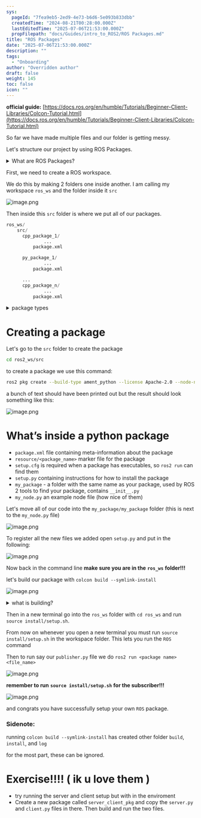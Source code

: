 ```yaml
---
sys:
  pageId: "7fea9eb5-2ed9-4e73-b6d6-5e093b833dbb"
  createdTime: "2024-08-21T00:28:00.000Z"
  lastEditedTime: "2025-07-06T21:53:00.000Z"
  propFilepath: "docs/Guides/intro_to_ROS2/ROS Packages.md"
title: "ROS Packages"
date: "2025-07-06T21:53:00.000Z"
description: ""
tags:
  - "Onboarding"
author: "Overridden author"
draft: false
weight: 145
toc: false
icon: ""
---
```


**official guide:** [https://docs.ros.org/en/humble/Tutorials/Beginner-Client-Libraries/Colcon-Tutorial.html](https://docs.ros.org/en/humble/Tutorials/Beginner-Client-Libraries/Colcon-Tutorial.html)

So far we have made multiple files and our folder is getting messy.

Let's structure our project by using ROS Packages.

<details>
      <summary>What are ROS Packages?</summary>
      ROS Packages are, as the name implies, packages of code that are highly sharable between ROS developers.
  </details>

First, we need to create a ROS workspace.

We do this by making 2 folders one inside another. I am calling my workspace `ros_ws` and the folder inside it `src`

![image.png](https://prod-files-secure.s3.us-west-2.amazonaws.com/d518164a-d88e-44d1-a4ee-3adb3bd8bce0/70706947-fd18-4537-a67b-e12946812d31/image.png?X-Amz-Algorithm=AWS4-HMAC-SHA256&X-Amz-Content-Sha256=UNSIGNED-PAYLOAD&X-Amz-Credential=ASIAZI2LB4667WO5P42X%2F20250804%2Fus-west-2%2Fs3%2Faws4_request&X-Amz-Date=20250804T161345Z&X-Amz-Expires=3600&X-Amz-Security-Token=IQoJb3JpZ2luX2VjEA8aCXVzLXdlc3QtMiJHMEUCIQCR5YPI3Z1v5FXrUzDopfsA%2Bdk7Y0KMdPjdr99GSbtGXgIgJzIxm0N8zV1X8Y%2BbUz1rHssQu3EbxlRapVJ40JIIb4kq%2FwMISBAAGgw2Mzc0MjMxODM4MDUiDDfTNH3Pykgzw67eqyrcAy020GNMFO5Hxx88NwL%2B4G4VweG24X6xxcMoRss1ZkV8yiTRJK3SGDuj5E2tx2GsTv4cYKvsxruFSbXPtQGCt1x%2FMdWNNU8CVcW1Erv5MxQDA63x487uyHIszVTBr2FINtNWyNbE%2BE8n6R5YKTOyTs%2FwPs6XtpimhOvt2pxP%2F4wDbO1mJ1ndVzGScy4%2FrI39DM%2FFo%2FgqhheEC1Kwubt%2BejpwmMec2%2FPnIRRzdY8PKdzWoS8m3pM7HVJEF8tHWpjsFIbY%2FgNEUIh7kMmoMMu7sYe8ep1GnajWe9FdgliQo8vpTURQofBj%2BYoI%2FckXk%2B8NadhHbf2audZJsdoTVzCkV%2FYHfSVGSaYexKSmTCVb7wujcYCI1xkVyo0bxXNHHwVsftotQ8Ma%2BQMe9KoMPw7AXqBwn3Td4MufuP9qAV97LkRckCpobnOzZivSFuuZKA4d76OU7lFXcFqg1sqJmSSgEvlTmouNqGFLFyzfLYkAmWztOylIV8th%2BpS4J3T%2Fzs2VLv2naozdKQPr7nK31%2Fxk1Bwzd70eyjv8K6fVv8beJzUg5yThmbMYiivQj8qo0gqiWCMZ9tQyQ%2F33Wuk84Tn2odFqbDrFJOT26HcN1HQdHznStA4BBRVPbcbDHBLiMI%2BSw8QGOqUBxR6iSkJX21tO2xUPxew962hF36yVaQCKStIV1jZ4kTeFddtiCfLafkUdxcTs%2B5%2FscijmQn%2FdrTDQ7rpArsGpYX4n8OsqLiUET0g4I3VBtB0vUK05vyOeXZIU%2B9ztUvItWQ4Bkkrlhwx69e%2BufgEcp7oxbviGDOyDhNR7wFJn3VG0dczFbgb4pWVOq14qc8hn2AcURkFSTO%2BeEKwgtpMAl0%2BOVG2r&X-Amz-Signature=4a8632ba6ddd58ec1dcd63b84f476efade93f4870fce01917425ba11a4e6e2b1&X-Amz-SignedHeaders=host&x-amz-checksum-mode=ENABLED&x-id=GetObject)

Then inside this `src` folder is where we put all of our packages.

```python
ros_ws/
    src/
      cpp_package_1/
		      ...
          package.xml

      py_package_1/
		      ...
          package.xml

      ...
      cpp_package_n/
		      ...
          package.xml

```

<details>

<summary>package types</summary>

packages can be either `C++` or python.

the intern file structure is different for each but for this guide we will stick to creating python packages

</details>

# Creating a package

Let's go to the `src` folder to create the package

```bash
cd ros2_ws/src
```

to create a package we use this command:

```bash
ros2 pkg create --build-type ament_python --license Apache-2.0 --node-name my_node my_package
```

a bunch of text should have been printed out but the result should look something like this:

![image.png](https://prod-files-secure.s3.us-west-2.amazonaws.com/d518164a-d88e-44d1-a4ee-3adb3bd8bce0/e6cf1e3f-8512-4a3e-b131-079f800bf3e8/image.png?X-Amz-Algorithm=AWS4-HMAC-SHA256&X-Amz-Content-Sha256=UNSIGNED-PAYLOAD&X-Amz-Credential=ASIAZI2LB4667WO5P42X%2F20250804%2Fus-west-2%2Fs3%2Faws4_request&X-Amz-Date=20250804T161345Z&X-Amz-Expires=3600&X-Amz-Security-Token=IQoJb3JpZ2luX2VjEA8aCXVzLXdlc3QtMiJHMEUCIQCR5YPI3Z1v5FXrUzDopfsA%2Bdk7Y0KMdPjdr99GSbtGXgIgJzIxm0N8zV1X8Y%2BbUz1rHssQu3EbxlRapVJ40JIIb4kq%2FwMISBAAGgw2Mzc0MjMxODM4MDUiDDfTNH3Pykgzw67eqyrcAy020GNMFO5Hxx88NwL%2B4G4VweG24X6xxcMoRss1ZkV8yiTRJK3SGDuj5E2tx2GsTv4cYKvsxruFSbXPtQGCt1x%2FMdWNNU8CVcW1Erv5MxQDA63x487uyHIszVTBr2FINtNWyNbE%2BE8n6R5YKTOyTs%2FwPs6XtpimhOvt2pxP%2F4wDbO1mJ1ndVzGScy4%2FrI39DM%2FFo%2FgqhheEC1Kwubt%2BejpwmMec2%2FPnIRRzdY8PKdzWoS8m3pM7HVJEF8tHWpjsFIbY%2FgNEUIh7kMmoMMu7sYe8ep1GnajWe9FdgliQo8vpTURQofBj%2BYoI%2FckXk%2B8NadhHbf2audZJsdoTVzCkV%2FYHfSVGSaYexKSmTCVb7wujcYCI1xkVyo0bxXNHHwVsftotQ8Ma%2BQMe9KoMPw7AXqBwn3Td4MufuP9qAV97LkRckCpobnOzZivSFuuZKA4d76OU7lFXcFqg1sqJmSSgEvlTmouNqGFLFyzfLYkAmWztOylIV8th%2BpS4J3T%2Fzs2VLv2naozdKQPr7nK31%2Fxk1Bwzd70eyjv8K6fVv8beJzUg5yThmbMYiivQj8qo0gqiWCMZ9tQyQ%2F33Wuk84Tn2odFqbDrFJOT26HcN1HQdHznStA4BBRVPbcbDHBLiMI%2BSw8QGOqUBxR6iSkJX21tO2xUPxew962hF36yVaQCKStIV1jZ4kTeFddtiCfLafkUdxcTs%2B5%2FscijmQn%2FdrTDQ7rpArsGpYX4n8OsqLiUET0g4I3VBtB0vUK05vyOeXZIU%2B9ztUvItWQ4Bkkrlhwx69e%2BufgEcp7oxbviGDOyDhNR7wFJn3VG0dczFbgb4pWVOq14qc8hn2AcURkFSTO%2BeEKwgtpMAl0%2BOVG2r&X-Amz-Signature=262bb322aff5886b4f7533b303581a421b3396e70f6724e1a71655ad68f220c0&X-Amz-SignedHeaders=host&x-amz-checksum-mode=ENABLED&x-id=GetObject)

# What’s inside a python package

- `package.xml` file containing meta-information about the package
- `resource/<package_name>` marker file for the package
- `setup.cfg` is required when a package has executables, so `ros2 run` can find them
- `setup.py` containing instructions for how to install the package
- `my_package` - a folder with the same name as your package, used by ROS 2 tools to find your package, contains `__init__.py`
- `my_node.py` an example node file (how nice of them)

Let's move all of our code into the `my_package/my_package` folder (this is next to the `my_node.py` file)

![image.png](https://prod-files-secure.s3.us-west-2.amazonaws.com/d518164a-d88e-44d1-a4ee-3adb3bd8bce0/9ce58f11-0da9-4d3e-b86d-506a9685d378/image.png?X-Amz-Algorithm=AWS4-HMAC-SHA256&X-Amz-Content-Sha256=UNSIGNED-PAYLOAD&X-Amz-Credential=ASIAZI2LB4667WO5P42X%2F20250804%2Fus-west-2%2Fs3%2Faws4_request&X-Amz-Date=20250804T161345Z&X-Amz-Expires=3600&X-Amz-Security-Token=IQoJb3JpZ2luX2VjEA8aCXVzLXdlc3QtMiJHMEUCIQCR5YPI3Z1v5FXrUzDopfsA%2Bdk7Y0KMdPjdr99GSbtGXgIgJzIxm0N8zV1X8Y%2BbUz1rHssQu3EbxlRapVJ40JIIb4kq%2FwMISBAAGgw2Mzc0MjMxODM4MDUiDDfTNH3Pykgzw67eqyrcAy020GNMFO5Hxx88NwL%2B4G4VweG24X6xxcMoRss1ZkV8yiTRJK3SGDuj5E2tx2GsTv4cYKvsxruFSbXPtQGCt1x%2FMdWNNU8CVcW1Erv5MxQDA63x487uyHIszVTBr2FINtNWyNbE%2BE8n6R5YKTOyTs%2FwPs6XtpimhOvt2pxP%2F4wDbO1mJ1ndVzGScy4%2FrI39DM%2FFo%2FgqhheEC1Kwubt%2BejpwmMec2%2FPnIRRzdY8PKdzWoS8m3pM7HVJEF8tHWpjsFIbY%2FgNEUIh7kMmoMMu7sYe8ep1GnajWe9FdgliQo8vpTURQofBj%2BYoI%2FckXk%2B8NadhHbf2audZJsdoTVzCkV%2FYHfSVGSaYexKSmTCVb7wujcYCI1xkVyo0bxXNHHwVsftotQ8Ma%2BQMe9KoMPw7AXqBwn3Td4MufuP9qAV97LkRckCpobnOzZivSFuuZKA4d76OU7lFXcFqg1sqJmSSgEvlTmouNqGFLFyzfLYkAmWztOylIV8th%2BpS4J3T%2Fzs2VLv2naozdKQPr7nK31%2Fxk1Bwzd70eyjv8K6fVv8beJzUg5yThmbMYiivQj8qo0gqiWCMZ9tQyQ%2F33Wuk84Tn2odFqbDrFJOT26HcN1HQdHznStA4BBRVPbcbDHBLiMI%2BSw8QGOqUBxR6iSkJX21tO2xUPxew962hF36yVaQCKStIV1jZ4kTeFddtiCfLafkUdxcTs%2B5%2FscijmQn%2FdrTDQ7rpArsGpYX4n8OsqLiUET0g4I3VBtB0vUK05vyOeXZIU%2B9ztUvItWQ4Bkkrlhwx69e%2BufgEcp7oxbviGDOyDhNR7wFJn3VG0dczFbgb4pWVOq14qc8hn2AcURkFSTO%2BeEKwgtpMAl0%2BOVG2r&X-Amz-Signature=821383df3fd9247bc208bfd3e842683101a9dbc92058573c413fdbf6f69a3e12&X-Amz-SignedHeaders=host&x-amz-checksum-mode=ENABLED&x-id=GetObject)

To register all the new files we added open `setup.py` and put in the following:

![image.png](https://prod-files-secure.s3.us-west-2.amazonaws.com/d518164a-d88e-44d1-a4ee-3adb3bd8bce0/1cd7c262-4cae-4496-9d75-c178537d24a2/image.png?X-Amz-Algorithm=AWS4-HMAC-SHA256&X-Amz-Content-Sha256=UNSIGNED-PAYLOAD&X-Amz-Credential=ASIAZI2LB4667WO5P42X%2F20250804%2Fus-west-2%2Fs3%2Faws4_request&X-Amz-Date=20250804T161345Z&X-Amz-Expires=3600&X-Amz-Security-Token=IQoJb3JpZ2luX2VjEA8aCXVzLXdlc3QtMiJHMEUCIQCR5YPI3Z1v5FXrUzDopfsA%2Bdk7Y0KMdPjdr99GSbtGXgIgJzIxm0N8zV1X8Y%2BbUz1rHssQu3EbxlRapVJ40JIIb4kq%2FwMISBAAGgw2Mzc0MjMxODM4MDUiDDfTNH3Pykgzw67eqyrcAy020GNMFO5Hxx88NwL%2B4G4VweG24X6xxcMoRss1ZkV8yiTRJK3SGDuj5E2tx2GsTv4cYKvsxruFSbXPtQGCt1x%2FMdWNNU8CVcW1Erv5MxQDA63x487uyHIszVTBr2FINtNWyNbE%2BE8n6R5YKTOyTs%2FwPs6XtpimhOvt2pxP%2F4wDbO1mJ1ndVzGScy4%2FrI39DM%2FFo%2FgqhheEC1Kwubt%2BejpwmMec2%2FPnIRRzdY8PKdzWoS8m3pM7HVJEF8tHWpjsFIbY%2FgNEUIh7kMmoMMu7sYe8ep1GnajWe9FdgliQo8vpTURQofBj%2BYoI%2FckXk%2B8NadhHbf2audZJsdoTVzCkV%2FYHfSVGSaYexKSmTCVb7wujcYCI1xkVyo0bxXNHHwVsftotQ8Ma%2BQMe9KoMPw7AXqBwn3Td4MufuP9qAV97LkRckCpobnOzZivSFuuZKA4d76OU7lFXcFqg1sqJmSSgEvlTmouNqGFLFyzfLYkAmWztOylIV8th%2BpS4J3T%2Fzs2VLv2naozdKQPr7nK31%2Fxk1Bwzd70eyjv8K6fVv8beJzUg5yThmbMYiivQj8qo0gqiWCMZ9tQyQ%2F33Wuk84Tn2odFqbDrFJOT26HcN1HQdHznStA4BBRVPbcbDHBLiMI%2BSw8QGOqUBxR6iSkJX21tO2xUPxew962hF36yVaQCKStIV1jZ4kTeFddtiCfLafkUdxcTs%2B5%2FscijmQn%2FdrTDQ7rpArsGpYX4n8OsqLiUET0g4I3VBtB0vUK05vyOeXZIU%2B9ztUvItWQ4Bkkrlhwx69e%2BufgEcp7oxbviGDOyDhNR7wFJn3VG0dczFbgb4pWVOq14qc8hn2AcURkFSTO%2BeEKwgtpMAl0%2BOVG2r&X-Amz-Signature=bb69f7c6c19b1b2a7733d1483546de7e3cba59651cd8cc9ef8694baf3e42399e&X-Amz-SignedHeaders=host&x-amz-checksum-mode=ENABLED&x-id=GetObject)

Now back in the command line **make sure you are in the** **`ros_ws`** **folder!!!**

let's build our package with `colcon build --symlink-install`

![image.png](https://prod-files-secure.s3.us-west-2.amazonaws.com/d518164a-d88e-44d1-a4ee-3adb3bd8bce0/2f2a0d27-b173-48fd-b189-5f5c0ce65619/image.png?X-Amz-Algorithm=AWS4-HMAC-SHA256&X-Amz-Content-Sha256=UNSIGNED-PAYLOAD&X-Amz-Credential=ASIAZI2LB4667WO5P42X%2F20250804%2Fus-west-2%2Fs3%2Faws4_request&X-Amz-Date=20250804T161345Z&X-Amz-Expires=3600&X-Amz-Security-Token=IQoJb3JpZ2luX2VjEA8aCXVzLXdlc3QtMiJHMEUCIQCR5YPI3Z1v5FXrUzDopfsA%2Bdk7Y0KMdPjdr99GSbtGXgIgJzIxm0N8zV1X8Y%2BbUz1rHssQu3EbxlRapVJ40JIIb4kq%2FwMISBAAGgw2Mzc0MjMxODM4MDUiDDfTNH3Pykgzw67eqyrcAy020GNMFO5Hxx88NwL%2B4G4VweG24X6xxcMoRss1ZkV8yiTRJK3SGDuj5E2tx2GsTv4cYKvsxruFSbXPtQGCt1x%2FMdWNNU8CVcW1Erv5MxQDA63x487uyHIszVTBr2FINtNWyNbE%2BE8n6R5YKTOyTs%2FwPs6XtpimhOvt2pxP%2F4wDbO1mJ1ndVzGScy4%2FrI39DM%2FFo%2FgqhheEC1Kwubt%2BejpwmMec2%2FPnIRRzdY8PKdzWoS8m3pM7HVJEF8tHWpjsFIbY%2FgNEUIh7kMmoMMu7sYe8ep1GnajWe9FdgliQo8vpTURQofBj%2BYoI%2FckXk%2B8NadhHbf2audZJsdoTVzCkV%2FYHfSVGSaYexKSmTCVb7wujcYCI1xkVyo0bxXNHHwVsftotQ8Ma%2BQMe9KoMPw7AXqBwn3Td4MufuP9qAV97LkRckCpobnOzZivSFuuZKA4d76OU7lFXcFqg1sqJmSSgEvlTmouNqGFLFyzfLYkAmWztOylIV8th%2BpS4J3T%2Fzs2VLv2naozdKQPr7nK31%2Fxk1Bwzd70eyjv8K6fVv8beJzUg5yThmbMYiivQj8qo0gqiWCMZ9tQyQ%2F33Wuk84Tn2odFqbDrFJOT26HcN1HQdHznStA4BBRVPbcbDHBLiMI%2BSw8QGOqUBxR6iSkJX21tO2xUPxew962hF36yVaQCKStIV1jZ4kTeFddtiCfLafkUdxcTs%2B5%2FscijmQn%2FdrTDQ7rpArsGpYX4n8OsqLiUET0g4I3VBtB0vUK05vyOeXZIU%2B9ztUvItWQ4Bkkrlhwx69e%2BufgEcp7oxbviGDOyDhNR7wFJn3VG0dczFbgb4pWVOq14qc8hn2AcURkFSTO%2BeEKwgtpMAl0%2BOVG2r&X-Amz-Signature=bf8186bbeb647b5de895d7ef3c2815ca7ea6ead5d5556ff2cc8dff9bfe014ded&X-Amz-SignedHeaders=host&x-amz-checksum-mode=ENABLED&x-id=GetObject)

<details>

<summary>what is building?</summary>

if you are a CS major at Rose-Hulman you will learn the answer to this in CSSE132

but TLDR; is it combines all the code files into one program that can be run easily 

</details>

Then in a new terminal go into the `ros_ws` folder with `cd ros_ws` and run `source install/setup.sh`. 

From now on whenever you open a new terminal you must run `source install/setup.sh` in the workspace folder. This lets you run the `ROS` command

Then to run say our `publisher.py` file we do `ros2 run <package name> <file_name>`

![image.png](https://prod-files-secure.s3.us-west-2.amazonaws.com/d518164a-d88e-44d1-a4ee-3adb3bd8bce0/4f4b1219-3a44-4632-aa0a-ce3471699f59/image.png?X-Amz-Algorithm=AWS4-HMAC-SHA256&X-Amz-Content-Sha256=UNSIGNED-PAYLOAD&X-Amz-Credential=ASIAZI2LB4667WO5P42X%2F20250804%2Fus-west-2%2Fs3%2Faws4_request&X-Amz-Date=20250804T161345Z&X-Amz-Expires=3600&X-Amz-Security-Token=IQoJb3JpZ2luX2VjEA8aCXVzLXdlc3QtMiJHMEUCIQCR5YPI3Z1v5FXrUzDopfsA%2Bdk7Y0KMdPjdr99GSbtGXgIgJzIxm0N8zV1X8Y%2BbUz1rHssQu3EbxlRapVJ40JIIb4kq%2FwMISBAAGgw2Mzc0MjMxODM4MDUiDDfTNH3Pykgzw67eqyrcAy020GNMFO5Hxx88NwL%2B4G4VweG24X6xxcMoRss1ZkV8yiTRJK3SGDuj5E2tx2GsTv4cYKvsxruFSbXPtQGCt1x%2FMdWNNU8CVcW1Erv5MxQDA63x487uyHIszVTBr2FINtNWyNbE%2BE8n6R5YKTOyTs%2FwPs6XtpimhOvt2pxP%2F4wDbO1mJ1ndVzGScy4%2FrI39DM%2FFo%2FgqhheEC1Kwubt%2BejpwmMec2%2FPnIRRzdY8PKdzWoS8m3pM7HVJEF8tHWpjsFIbY%2FgNEUIh7kMmoMMu7sYe8ep1GnajWe9FdgliQo8vpTURQofBj%2BYoI%2FckXk%2B8NadhHbf2audZJsdoTVzCkV%2FYHfSVGSaYexKSmTCVb7wujcYCI1xkVyo0bxXNHHwVsftotQ8Ma%2BQMe9KoMPw7AXqBwn3Td4MufuP9qAV97LkRckCpobnOzZivSFuuZKA4d76OU7lFXcFqg1sqJmSSgEvlTmouNqGFLFyzfLYkAmWztOylIV8th%2BpS4J3T%2Fzs2VLv2naozdKQPr7nK31%2Fxk1Bwzd70eyjv8K6fVv8beJzUg5yThmbMYiivQj8qo0gqiWCMZ9tQyQ%2F33Wuk84Tn2odFqbDrFJOT26HcN1HQdHznStA4BBRVPbcbDHBLiMI%2BSw8QGOqUBxR6iSkJX21tO2xUPxew962hF36yVaQCKStIV1jZ4kTeFddtiCfLafkUdxcTs%2B5%2FscijmQn%2FdrTDQ7rpArsGpYX4n8OsqLiUET0g4I3VBtB0vUK05vyOeXZIU%2B9ztUvItWQ4Bkkrlhwx69e%2BufgEcp7oxbviGDOyDhNR7wFJn3VG0dczFbgb4pWVOq14qc8hn2AcURkFSTO%2BeEKwgtpMAl0%2BOVG2r&X-Amz-Signature=454b091939037dc6990d4c82fbce8e68f27c206ae706e016d486312655ca4c8a&X-Amz-SignedHeaders=host&x-amz-checksum-mode=ENABLED&x-id=GetObject)

**remember to run** **`source install/setup.sh`** **for the subscriber!!!**

![image.png](https://prod-files-secure.s3.us-west-2.amazonaws.com/d518164a-d88e-44d1-a4ee-3adb3bd8bce0/02121119-dad4-49ec-8356-c956108b4243/image.png?X-Amz-Algorithm=AWS4-HMAC-SHA256&X-Amz-Content-Sha256=UNSIGNED-PAYLOAD&X-Amz-Credential=ASIAZI2LB4667WO5P42X%2F20250804%2Fus-west-2%2Fs3%2Faws4_request&X-Amz-Date=20250804T161345Z&X-Amz-Expires=3600&X-Amz-Security-Token=IQoJb3JpZ2luX2VjEA8aCXVzLXdlc3QtMiJHMEUCIQCR5YPI3Z1v5FXrUzDopfsA%2Bdk7Y0KMdPjdr99GSbtGXgIgJzIxm0N8zV1X8Y%2BbUz1rHssQu3EbxlRapVJ40JIIb4kq%2FwMISBAAGgw2Mzc0MjMxODM4MDUiDDfTNH3Pykgzw67eqyrcAy020GNMFO5Hxx88NwL%2B4G4VweG24X6xxcMoRss1ZkV8yiTRJK3SGDuj5E2tx2GsTv4cYKvsxruFSbXPtQGCt1x%2FMdWNNU8CVcW1Erv5MxQDA63x487uyHIszVTBr2FINtNWyNbE%2BE8n6R5YKTOyTs%2FwPs6XtpimhOvt2pxP%2F4wDbO1mJ1ndVzGScy4%2FrI39DM%2FFo%2FgqhheEC1Kwubt%2BejpwmMec2%2FPnIRRzdY8PKdzWoS8m3pM7HVJEF8tHWpjsFIbY%2FgNEUIh7kMmoMMu7sYe8ep1GnajWe9FdgliQo8vpTURQofBj%2BYoI%2FckXk%2B8NadhHbf2audZJsdoTVzCkV%2FYHfSVGSaYexKSmTCVb7wujcYCI1xkVyo0bxXNHHwVsftotQ8Ma%2BQMe9KoMPw7AXqBwn3Td4MufuP9qAV97LkRckCpobnOzZivSFuuZKA4d76OU7lFXcFqg1sqJmSSgEvlTmouNqGFLFyzfLYkAmWztOylIV8th%2BpS4J3T%2Fzs2VLv2naozdKQPr7nK31%2Fxk1Bwzd70eyjv8K6fVv8beJzUg5yThmbMYiivQj8qo0gqiWCMZ9tQyQ%2F33Wuk84Tn2odFqbDrFJOT26HcN1HQdHznStA4BBRVPbcbDHBLiMI%2BSw8QGOqUBxR6iSkJX21tO2xUPxew962hF36yVaQCKStIV1jZ4kTeFddtiCfLafkUdxcTs%2B5%2FscijmQn%2FdrTDQ7rpArsGpYX4n8OsqLiUET0g4I3VBtB0vUK05vyOeXZIU%2B9ztUvItWQ4Bkkrlhwx69e%2BufgEcp7oxbviGDOyDhNR7wFJn3VG0dczFbgb4pWVOq14qc8hn2AcURkFSTO%2BeEKwgtpMAl0%2BOVG2r&X-Amz-Signature=123475d1b1a530fc5a4bf62abb793f414b00ac94e32bf9b3d19f1188e6debba2&X-Amz-SignedHeaders=host&x-amz-checksum-mode=ENABLED&x-id=GetObject)

and congrats you have successfully setup your own `ROS` package.

### Sidenote:

running `colcon build --symlink-install` has created other folder `build`, `install`, and `log`

for the most part, these can be ignored.

# Exercise!!!! ( ik u love them )

- try running the server and client setup but with in the enviroment
- Create a new package called `server_client_pkg` and copy the `server.py` and `client.py` files in there. Then build and run the two files.

